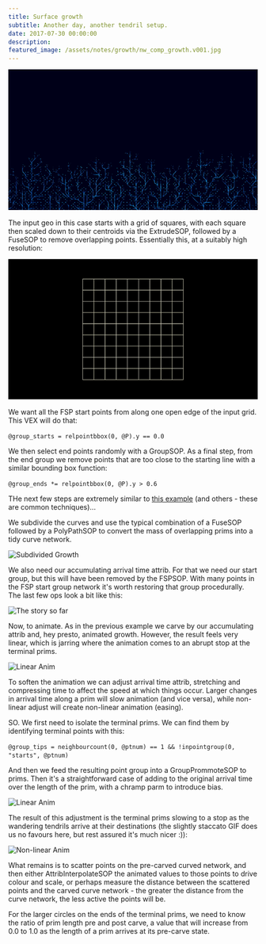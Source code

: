 ```yaml
---
title: Surface growth
subtitle: Another day, another tendril setup.
date: 2017-07-30 00:00:00
description:
featured_image: /assets/notes/growth/nw_comp_growth.v001.jpg
---
```

![The finished result](/assets/notes/growth/growth_preview.gif)

The input geo in this case starts with a grid of squares, with each square then scaled down to their centroids via the ExtrudeSOP, followed by a FuseSOP to remove overlapping points. Essentially this, at a suitably high resolution:

![Growth base](/assets/notes/growth/growth_base.gif)

We want all the FSP start points from along one open edge of the input grid. This VEX will do that:

```@group_starts = relpointbbox(0, @P).y == 0.0```

We then select end points randomly with a GroupSOP. As a final step, from the end group we remove points that are too close to the starting line with a similar bounding box function:

```@group_ends *= relpointbbox(0, @P).y > 0.6```

THe next few steps are extremely similar to [this example](/notes/tendrils) (and others - these are common techniques)...

We subdivide the curves and use the typical combination of a FuseSOP followed by a PolyPathSOP to convert the mass of overlapping prims into a tidy curve network.

![Subdivided Growth](/assets/notes/growth/growth_subd.gif)

We also need our accumulating arrival time attrib. For that we need our start group, but this will have been removed by the FSPSOP. With many points in the FSP start group network it's worth restoring that group procedurally. The last few ops look a bit like this:

![The story so far](/assets/notes/growth/growth_sofar.jpg)

Now, to animate. As in the previous example we carve by our accumulating attrib and, hey presto, animated growth. However, the result feels very linear, which is jarring where the animation comes to an abrupt stop at the terminal prims.

![Linear Anim](/assets/notes/growth/growth_pre_slow.gif)

To soften the animation we can adjust arrival time attrib, stretching and compressing time to affect the speed at which things occur. Larger changes in arrival time along a prim will slow animation (and vice versa), while non-linear adjust will create non-linear animation (easing).

SO. We first need to isolate the terminal prims. We can find them by identifying terminal points with this:

```@group_tips = neighbourcount(0, @ptnum) == 1 && !inpointgroup(0, "starts", @ptnum)```

And then we feed the resulting point group into a GroupPrommoteSOP to prims. Then it's a straightforward case of adding to the original arrival time over the length of the prim, with a chramp parm to introduce bias.

![Linear Anim](/assets/notes/growth/growth_biasattrib.jpg)

The result of this adjustment is the terminal prims slowing to a stop as the wandering tendrils arrive at their destinations (the slightly staccato GIF does us no favours here, but rest assured it's much nicer :)):

![Non-linear Anim](/assets/notes/growth/growth_post_slow.gif)

What remains is to scatter points on the pre-carved curved network, and then either AttribInterpolateSOP the animated values to those points to drive colour and scale, or perhaps measure the distance between the scattered points and the carved curve network - the greater the distance from the curve network, the less active the points will be.

For the larger circles on the ends of the terminal prims, we need to know the ratio of prim length pre and post carve, a value that will increase from 0.0 to 1.0 as the length of a prim arrives at its pre-carve state.